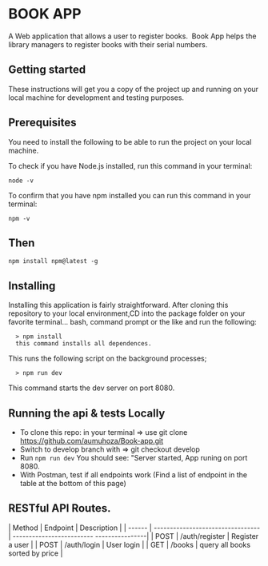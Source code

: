 # BOOK APP

A Web application that allows a user to register books. ​ Book App helps the library managers to register books with their serial numbers.

## Getting started

These instructions will get you a copy of the project up and running on your local machine for development and testing purposes.

## Prerequisites

You need to install the following to be able to run the project on your local machine.

To check if you have Node.js installed, run this command in your terminal:

`node -v`

To confirm that you have npm installed you can run this command in your terminal:

`npm -v`

## Then

`npm install npm@latest -g`

## Installing

Installing this application is fairly straightforward. After cloning this repository to your local environment,CD into the package folder on your favorite terminal... bash, command prompt or the like and run the following:

      > npm install
      this command installs all dependences.

This runs the following script on the background processes;

      > npm run dev

This command starts the dev server on port 8080.

## Running the api & tests Locally

- To clone this repo: in your terminal => use git clone https://github.com/aumuhoza/Book-app.git
- Switch to develop branch with => git checkout develop
- Run `npm run dev` You should see: "Server started, App runing on port 8080.
- With Postman, test if all endpoints work (Find a list of endpoint in the table at the bottom of this page)

## RESTful API Routes.

| Method | Endpoint                          | Description                               |
| ------ | --------------------------------- | ------------------------- ----------------|
| POST   | /auth/register                    | Register a user                           |
| POST   | /auth/login                       | User login                                |
| GET    | /books                            | query all books sorted by price           |
